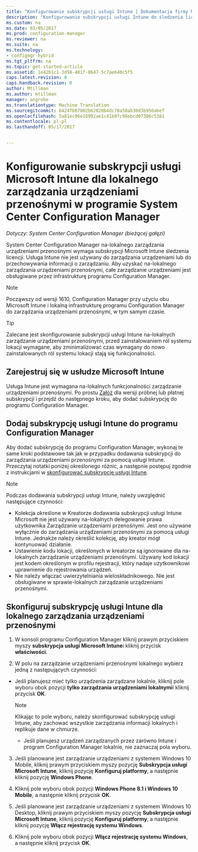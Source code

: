 ```yaml
---
title: "Konfigurowanie subskrypcji usługi Intune | Dokumentacja firmy Microsoft"
description: "Konfigurowanie subskrypcji usługi Intune do śledzenia licencji dla lokalnego zarządzania urządzeniami przenośnymi w programie System Center Configuration Manager."
ms.custom: na
ms.date: 03/05/2017
ms.prod: configuration-manager
ms.reviewer: na
ms.suite: na
ms.technology:
- configmgr-hybrid
ms.tgt_pltfrm: na
ms.topic: get-started-article
ms.assetid: 1e42b1c1-3d58-481f-8647-5c7ae640c5f5
caps.latest.revision: 8
caps.handback.revision: 0
author: Mtillman
ms.author: mtillman
manager: angrobe
ms.translationtype: Machine Translation
ms.sourcegitcommit: 6424fb07802b62820b4dc78a58ab30d3b956abef
ms.openlocfilehash: 5a81ec06e16992ae1c41b0fc98ebcd07386c5381
ms.contentlocale: pl-pl
ms.lasthandoff: 05/17/2017


---
```

# <a name="set-up-a-microsoft-intune-subscription-for-on-premises-mobile-device-management-in-system-center-configuration-manager"></a>Konfigurowanie subskrypcji usługi Microsoft Intune dla lokalnego zarządzania urządzeniami przenośnymi w programie System Center Configuration Manager

*Dotyczy: System Center Configuration Manager (bieżącej gałęzi)*

System Center Configuration Manager na\-lokalnego zarządzania urządzeniami przenośnymi wymaga subskrypcji Microsoft Intune śledzenia licencji. Usługa Intune nie jest używany do zarządzania urządzeniami lub do przechowywania informacji o zarządzaniu. Aby uzyskać na\-lokalnego zarządzania urządzeniami przenośnymi, całe zarządzanie urządzeniami jest obsługiwane przez infrastrukturę programu Configuration Manager.  

> [!NOTE]  
> Począwszy od wersji 1610, Configuration Manager przy użyciu obu Microsoft Intune i lokalną infrastrukturę programu Configuration Manager do zarządzania urządzeniami przenośnymi, w tym samym czasie.   

> [!TIP]  
>  Zalecane jest skonfigurowanie subskrypcji usługi Intune na\-lokalnych zarządzanie urządzeniami przenośnymi, przed zainstalowaniem ról systemu lokacji wymagane, aby zminimalizować czas wymagany do nowo zainstalowanych ról systemu lokacji stają się funkcjonalności.  

##  <a name="sign-up-for-microsoft-intune"></a>Zarejestruj się w usłudze Microsoft Intune  
 Usługa Intune jest wymagana na\-lokalnych funkcjonalności zarządzanie urządzeniami przenośnymi. Po prostu [Załóż](http://www.microsoft.com/en-us/server-cloud/products/microsoft-intune/) dla wersji próbnej lub płatnej subskrypcji i przejdź do następnego kroku, aby dodać subskrypcję do programu Configuration Manager.  

##  <a name="add-the-intune-subscription-to-configuration-manager"></a>Dodaj subskrypcję usługi Intune do programu Configuration Manager  
 Aby dodać subskrypcję do programu Configuration Manager, wykonaj te same kroki podstawowe tak jak w przypadku dodawania subskrypcji do zarządzania urządzeniami przenośnymi za pomocą usługi Intune. Przeczytaj notatki poniżej określonego różnic, a następnie postępuj zgodnie z instrukcjami w [skonfigurować subskrypcję usługi Intune](../deploy-use/configure-intune-subscription.md).  

> [!NOTE]  
>  Podczas dodawania subskrypcji usługi Intune, należy uwzględnić następujące czynności:  
>   
>  -   Kolekcja określone w Kreatorze dodawania subskrypcji usługi Intune Microsoft nie jest używany na\-lokalnych delegowanie prawa użytkownika Zarządzanie urządzeniami przenośnymi. Jest ono używane wyłącznie do zarządzania urządzeniami przenośnymi za pomocą usługi Intune. Jednakże należy określić kolekcję, aby kreator mógł kontynuować działanie.  
> -   Ustawienie kodu lokacji, określonych w kreatorze są ignorowane dla na\-lokalnych zarządzanie urządzeniami przenośnymi. Używany kod lokacji jest kodem określonym w profilu rejestracji, który nadaje użytkownikowi uprawnienie do rejestrowania urządzeń.  
> -   Nie należy włączać uwierzytelniania wieloskładnikowego. Nie jest obsługiwane w sprawie\-lokalnych zarządzanie urządzeniami przenośnymi.  

##  <a name="configure-the-intune-subscription-for-on-premises-mobile-device-management"></a>Skonfiguruj subskrypcję usługi Intune dla lokalnego zarządzania urządzeniami przenośnymi  

1.  W konsoli programu Configuration Manager kliknij prawym przyciskiem myszy **subskrypcja usługi Microsoft Intune**i kliknij przycisk **właściwości**.  

2.  W polu na zarządzanie urządzeniami przenośnymi lokalnego wybierz jedną z następujących czynności:

  - Jeśli planujesz mieć tylko urządzenia zarządzane lokalnie, kliknij pole wyboru obok pozycji **tylko zarządzania urządzeniami lokalnymi**i kliknij przycisk **OK**.  

      > [!NOTE]  
      >  Klikając to pole wyboru, należy skonfigurować subskrypcję usługi Intune, aby zachować wszystkie zarządzania informacji lokalnych i replikuje dane w chmurze.  

    - Jeśli planujesz urządzeń zarządzanych przez zarówno Intune i program Configuration Manager lokalnie, nie zaznaczaj pola wyboru.

3.  Jeśli planowane jest zarządzanie urządzeniami z systemem Windows 10 Mobile, kliknij prawym przyciskiem myszy pozycję **Subskrypcja usługi Microsoft Intune**, kliknij pozycję **Konfiguruj platformy**, a następnie kliknij pozycję  **Windows Phone**.  

4.  Kliknij pole wyboru obok pozycji **Windows Phone 8.1 i Windows 10 Mobile**, a następnie kliknij przycisk **OK**.  

5.  Jeśli planowane jest zarządzanie urządzeniami z systemem Windows 10 Desktop, kliknij prawym przyciskiem myszy pozycję **Subskrypcja usługi Microsoft Intune**, kliknij pozycję **Konfiguruj platformy**, a następnie kliknij pozycję **Włącz rejestrację systemu Windows**.  

6.  Kliknij pole wyboru obok pozycji **Włącz rejestrację systemu Windows**, a następnie kliknij przycisk **OK**.  

